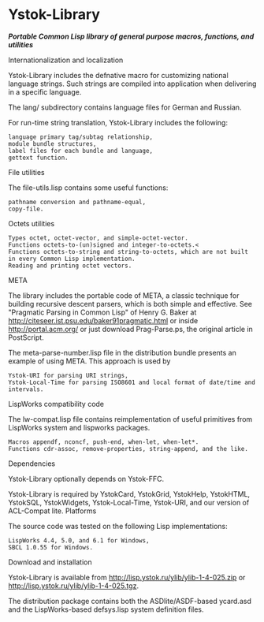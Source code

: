 # Ystok-Library

<b><i>Portable Common Lisp library of general purpose macros, functions, and utilities</i></b>

Internationalization and localization

Ystok-Library includes the defnative macro for customizing national language strings. Such strings are compiled into application when delivering in a specific language.

The lang/ subdirectory contains language files for German and Russian.

For run-time string translation, Ystok-Library includes the following:

    language primary tag/subtag relationship,
    module bundle structures,
    label files for each bundle and language,
    gettext function.

File utilities

The file-utils.lisp contains some useful functions:

    pathname conversion and pathname-equal,
    copy-file.

Octets utilities

    Types octet, octet-vector, and simple-octet-vector.
    Functions octets-to-(un)signed and integer-to-octets.<
    Functions octets-to-string and string-to-octets, which are not built in every Common Lisp implementation.
    Reading and printing octet vectors.

META

The library includes the portable code of META, a classic technique for building recursive descent parsers, which is both simple and effective. See "Pragmatic Parsing in Common Lisp" of Henry G. Baker at http://citeseer.ist.psu.edu/baker91pragmatic.html or inside http://portal.acm.org/  or just download Prag-Parse.ps, the original article in PostScript.

The meta-parse-number.lisp file in the distribution bundle presents an example of using META. This approach is used by

    Ystok-URI for parsing URI strings,
    Ystok-Local-Time for parsing ISO8601 and local format of date/time and intervals.

LispWorks compatibility code

The lw-compat.lisp file contains reimplementation of useful primitives from LispWorks system and lispworks packages.

    Macros appendf, nconcf, push-end, when-let, when-let*.
    Functions cdr-assoc, remove-properties, string-append, and the like.

Dependencies

Ystok-Library optionally depends on Ystok-FFC.

Ystok-Library is required by YstokCard, YstokGrid, YstokHelp, YstokHTML, YstokSQL, YstokWidgets, Ystok-Local-Time, Ystok-URI, and our version of ACL-Compat lite.
Platforms

The source code was tested on the following Lisp implementations:

    LispWorks 4.4, 5.0, and 6.1 for Windows,
    SBCL 1.0.55 for Windows.

Download and installation

Ystok-Library is available from
http://lisp.ystok.ru/ylib/ylib-1-4-025.zip or
http://lisp.ystok.ru/ylib/ylib-1-4-025.tgz.

The distribution package contains both the ASDlite/ASDF-based ycard.asd and the LispWorks-based defsys.lisp system definition files.
